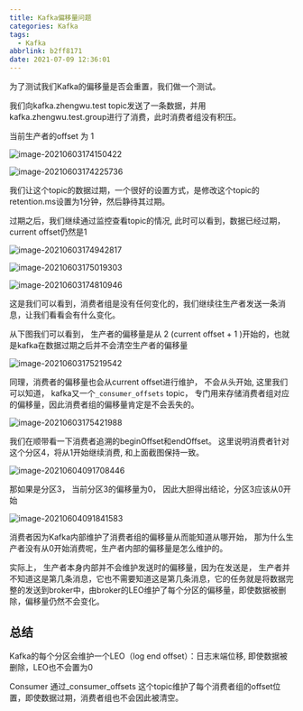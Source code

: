 ```yaml
---
title: Kafka偏移量问题
categories: Kafka
tags:
  - Kafka
abbrlink: b2ff8171
date: 2021-07-09 12:36:01
---
```







为了测试我们Kafka的偏移量是否会重置，我们做一个测试。

我们向kafka.zhengwu.test topic发送了一条数据，并用kafka.zhengwu.test.group进行了消费，此时消费者组没有积压。 

当前生产者的offset 为 1 

![image-20210603174150422](https://gitee.com/Goook/pictures/raw/master/uPic/image-20210603174150422.png)

![image-20210603174225736](https://gitee.com/Goook/pictures/raw/master/uPic/image-20210603174225736.png)

我们让这个topic的数据过期，一个很好的设置方式，是修改这个topic的retention.ms设置为1分钟，然后静待其过期。 

过期之后，我们继续通过监控查看topic的情况, 此时可以看到，数据已经过期， current offset仍然是1

![image-20210603174942817](https://gitee.com/Goook/pictures/raw/master/uPic/image-20210603174942817.png)



![image-20210603175019303](https://gitee.com/Goook/pictures/raw/master/uPic/image-20210603175019303.png)

![image-20210603174810946](https://gitee.com/Goook/pictures/raw/master/uPic/image-20210603174810946.png)

这是我们可以看到，消费者组是没有任何变化的，我们继续往生产者发送一条消息，让我们看看会有什么变化。 

从下图我们可以看到， 生产者的偏移量是从 2 (current offset + 1 )开始的，也就是kafka在数据过期之后并不会清空生产者的偏移量

![image-20210603175219542](https://gitee.com/Goook/pictures/raw/master/uPic/image-20210603175219542.png)

同理，消费者的偏移量也会从current offset进行维护， 不会从头开始, 这里我们可以知道， kafka又一个`_consumer_offsets` topic， 专门用来存储消费者组对应的偏移量，因此消费者组的偏移量肯定是不会丢失的。  

![image-20210603175421988](https://gitee.com/Goook/pictures/raw/master/uPic/image-20210603175421988.png)

我们在顺带看一下消费者追溯的beginOffset和endOffset。 这里说明消费者针对这个分区4，将从1开始继续消费,  和上面截图保持一致。 

![image-20210604091708446](https://gitee.com/Goook/pictures/raw/master/uPic/image-20210604091708446.png)

那如果是分区3， 当前分区3的偏移量为0， 因此大胆得出结论，分区3应该从0开始

![image-20210604091841583](https://gitee.com/Goook/pictures/raw/master/uPic/image-20210604091841583.png)

消费者因为Kafka内部维护了消费者组的偏移量从而能知道从哪开始， 那为什么生产者没有从0开始消费呢，生产者内部的偏移量是怎么维护的。

实际上，  生产者本身内部并不会维护发送时的偏移量，因为在发送是， 生产者并不知道这是第几条消息，它也不需要知道这是第几条消息，它的任务就是将数据完整的发送到broker中，由broker的LEO维护了每个分区的偏移量，即使数据被删除，偏移量仍然不会变化。 

## 总结

Kafka的每个分区会维护一个LEO（log end offset）：日志末端位移,  即使数据被删除，LEO也不会置为0 

Consumer 通过_consumer_offsets 这个topic维护了每个消费者组的offset位置，即使数据过期，消费者组也不会因此被清空。 
